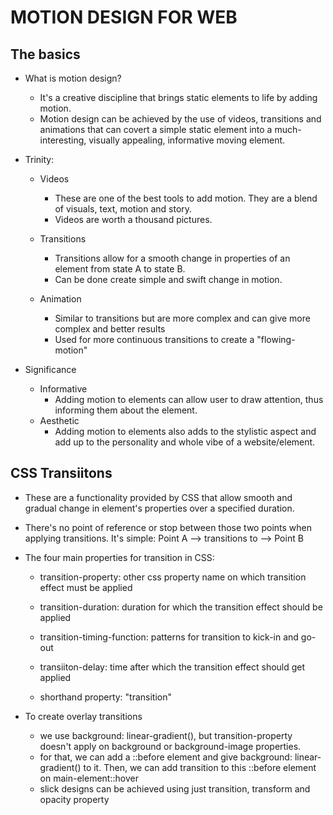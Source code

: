 # MOTION DESIGN FOR WEB

## The basics

- What is motion design?

  - It's a creative discipline that brings static elements to life by adding motion.
  - Motion design can be achieved by the use of videos, transitions and animations that can covert a simple static element into a much-interesting, visually appealing, informative moving element.

- Trinity:

  - Videos

    - These are one of the best tools to add motion. They are a blend of visuals, text, motion and story.
    - Videos are worth a thousand pictures.

  - Transitions

    - Transitions allow for a smooth change in properties of an element from state A to state B.
    - Can be done create simple and swift change in motion.

  - Animation
    - Similar to transitions but are more complex and can give more complex and better results
    - Used for more continuous transitions to create a "flowing-motion"

- Significance

  - Informative
    - Adding motion to elements can allow user to draw attention, thus informing them about the element.
  - Aesthetic
    - Adding motion to elements also adds to the stylistic aspect and add up to the personality and whole vibe of a website/element.

## CSS Transiitons

- These are a functionality provided by CSS that allow smooth and gradual change in element's properties over a specified duration.
- There's no point of reference or stop between those two points when applying transitions. It's simple: Point A --> transitions to --> Point B
- The four main properties for transition in CSS:

  - transition-property: other css property name on which transition effect must be applied
  - transition-duration: duration for which the transition effect should be applied
  - transition-timing-function: patterns for transition to kick-in and go-out
  - transiiton-delay: time after which the transition effect should get applied

  - shorthand property: "transition"

- To create overlay transitions
  - we use background: linear-gradient(), but transition-property doesn't apply on background or background-image properties.
  - for that, we can add a ::before element and give background: linear-gradient() to it. Then, we can add transition to this ::before element on main-element::hover
  - slick designs can be achieved using just transition, transform and opacity property
